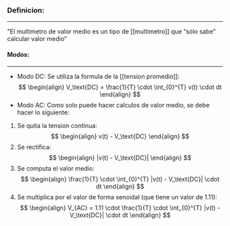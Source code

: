 ### **Definicion:**
---
"El multimetro de valor medio es un tipo de [[multímetro]] que “sólo sabe” calcular valor medio"

#### Modos:
---
- Modo DC:
Se utiliza la formula de la [[tension promedio]]:
$$
\begin{align}
V_\text{DC} = \frac{1}{T} \cdot \int_{0}^{T} v(t) \cdot dt
\end{align}
$$
- Modo AC:
Como solo puede hacer calculos de valor medio, se debe hacer lo siguiente:
1. Se quita la tension continua:
$$
\begin{align}
v(t) - V_\text{DC}
\end{align}
$$
2. Se rectifica:
$$
\begin{align}
|v(t) - V_\text{DC}|
\end{align}
$$
3. Se computa el valor medio:
$$
\begin{align}
\frac{1}{T} \cdot \int_{0}^{T} |v(t) - V_\text{DC}| \cdot dt
\end{align}
$$
4. Se multiplica por el valor de forma senoidal (que tiene un valor de $1.11$):
$$
\begin{align}
V_{AC} = 1.11 \cdot \frac{1}{T} \cdot \int_{0}^{T} |v(t) - V_\text{DC}| \cdot dt
\end{align}
$$
